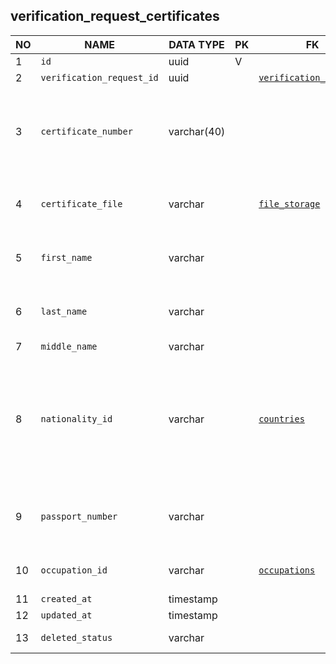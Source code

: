 verification_request_certificates
----------------------------


NO | NAME | DATA TYPE | PK | FK | DESCRIPTION            
---|------|-----------|----|----|-------------
1|`id` | uuid | V |  | 
2|`verification_request_id` | uuid |  | [`verification_requests`](verification_requests.md) | 
3|`certificate_number` | varchar(40) |  |  | Human-readable certificate number that is printed on the paper document.
4|`certificate_file` | varchar |  | [`file_storage`](file_storage.md) | A copy of the certificate document in pdf format
5|`first_name` | varchar |  |  | First name as spelled in the certificate document
6|`last_name` | varchar |  |  | Last name as spelled in the certificate document
7|`middle_name` | varchar |  |  | 
8|`nationality_id` | varchar |  | [`countries`](countries.md) | A string, sometimes a country name, like 'Egypt', sometimes - a nationality name, like 'Belgian', as written in the certificate
9|`passport_number` | varchar |  |  | Passport number of a person the certificate is issued to.
10|`occupation_id` | varchar |  | [`occupations`](occupations.md) | Occupation as it is set in the certificate
11|`created_at` | timestamp |  |  | 
12|`updated_at` | timestamp |  |  | 
13|`deleted_status` | varchar |  |  | ACTIVE, DELETED
